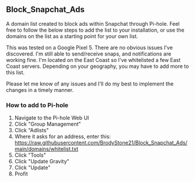 ## Block_Snapchat_Ads
A domain list created to block ads within Snapchat through Pi-hole. Feel free to follow the below steps to add the list to your installation, or use the domains on the list as a starting point for your own list.

This was tested on a Google Pixel 5. There are no obvious issues I've discovered. I'm still able to send/receive snaps, and notifications are working fine. I'm located on the East Coast so I've whitelisted a few East Coast servers. Depending on your geography, you may have to add more to this list. 

Please let me know of any issues and I'll do my best to implement the changes in a timely manner.

### How to add to Pi-hole
1. Navigate to the Pi-hole Web UI
2. Click "Group Management" 
3. Click "Adlists"
4. Where it asks for an address, enter this: https://raw.githubusercontent.com/BrodyStone21/Block_Snapchat_Ads/main/domains/whitelist.txt
5. Click "Tools"
6. Click "Update Gravity"
7. Click "Update"
8. Profit
